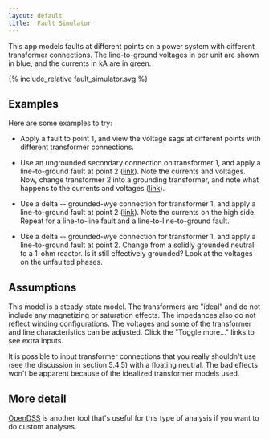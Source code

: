```yaml
---
layout: default
title:  Fault Simulator
---
```



This app models faults at different points on a power system with
different transformer connections. The line-to-ground voltages in per
unit are shown in blue, and the currents in kA are in green.

<div id="mdpad"></div>

{% include_relative fault_simulator.svg %} 

## Examples

Here are some examples to try:

* Apply a fault to point 1, and view the voltage sags at different
  points with different transformer connections.
  
* Use an ungrounded secondary connection on transformer 1, and apply a
  line-to-ground fault at point 2 ([link](?faultloc=2&tran1sn=High+impedance&tran1connection=Wye+Wye&tran2connection=Delta+Wye&tran1pn=High+impedance)).
  Note the currents and voltages. Now, change transformer 2 into a
  grounding transformer, and note what happens to the currents and
  voltages ([link](?faultloc=2&tran1sn=High+impedance&tran1connection=Wye+Wye&tran2connection=Wye+Delta&tran1pn=High+impedance)).

* Use a delta -- grounded-wye connection for transformer 1, and apply a
  line-to-ground fault at point 2 ([link](?tran1connection=Delta+Wye)).
  Note the currents on the high side. Repeat for a line-to-line fault
  and a line-to-line-to-ground fault.

* Use a delta -- grounded-wye connection for transformer 1, and apply
  a line-to-ground fault at point 2. Change from a solidly grounded
  neutral to a 1-ohm reactor. Is it still effectively grounded? Look
  at the voltages on the unfaulted phases.

## Assumptions

This model is a steady-state model. The transformers are "ideal" and
do not include any magnetizing or saturation effects. The impedances
also do not reflect winding configurations. The voltages and some of
the transformer and line characteristics can be adjusted. Click the 
"Toggle more..." links to see extra inputs.

It is possible to input transformer connections that you really
shouldn't use (see the discussion in section 5.4.5) with a floating
neutral. The bad effects won't be apparent because of the idealized
transformer models used.


## More detail

[OpenDSS](http://www.smartgrid.epri.com/SimulationTool.aspx) is
another tool that's useful for this type of analysis if you want 
to do custom analyses.

<script src="https://cdnjs.cloudflare.com/ajax/libs/mithril/2.0.4/mithril.min.js"></script>
<script src="../js/math.min.js"></script>
<script src="../js/mdpad.min.js"></script>
<script src="../js/mdpad-mithril.js"></script>
<script src="../js/network-faults.js"></script>


<script>
const M = math
const N = networkFaults
const c = math.complex
const f = math.format

const an = (degrees) => M.exp(c(0.0, degrees * M.pi / 180))

sq= function(x) {
  return x * x;
}

const faultmap = {"A": [0], "B": [1], "C": [2], "ABg": [0, 1], "BCg": [1, 2], "CAg": [2, 0], "AB": [[0, 1]], "BC": [[1, 2]], "CA": [[2, 0]], "ABC": [0, 1, 2]}
const faulttypes = Object.keys(faultmap)

function mdpad_init() {
    var layout =
      m(".form",
        m(".row",
          m(".col-md-3",
            mselect({ title:"Fault location", mdpad:"faultloc", selected:"2", options:["1", "2", "3", "4"] })),
          m(".col-md-3",
            mselect({ title:"Fault type", mdpad:"faulttype", selected:"A", options: faulttypes})),
          ),
        m(".row",
          m(".col-md-3",
            mselect({ title:"Transformer 1 connection", mdpad:"tran1connection", selected:"Wye Wye", options:["Wye Wye", "Delta Wye", "Wye Delta"] })),
          m(".col-md-3",
            mselect({ title:"Primary neutral", mdpad:"tran1pn", selected:"Solidly grounded", options:["Solidly grounded", "High impedance"] })),
          m(".col-md-3",
            mselect({ title:"Secondary neutral", mdpad:"tran1sn", selected:"Solidly grounded", options:["Solidly grounded", "1 ohm", "High impedance"] })),
          m(".col-md-3",
            m("a", {href: "#collapseOne", "data-toggle": "collapse", "role": "button", "aria-expanded": "false", "aria-controls": "collapseOne"}, "Toggle more...")),
          ),
        m(".collapse#collapseOne", 
          m(".row", 
            m(".col-md-2",
              minput({ title:"kVA", mdpad:"tran1kVA", value:20000, min: 0.0, step:1000 })),
            m(".col-md-2",
              minput({ title:"Z, %", mdpad:"tran1Z", value:11, min: 0.0, step:1 })),
            m(".col-md-2",
              minput({ title:"X/R", mdpad:"tran1XR", value:10, min: 0.0, step:1 })),
            m(".col-md-2",
              minput({ title:"V₁, V", mdpad:"V1", value:138000, min: 0.0, step:10000 })),
            m(".col-md-2",
              minput({ title:"V₂, V", mdpad:"V2", value:12470, min: 0.0, step:1000 })),
            ),
          m(".row", 
            m(".col-md-2",
              minput({ title:"Line len", mdpad:"linelen", value:5, min: 0.0, step:1 })),
            m(".col-md-2",
              minput({ title:"R1, Ω/len", mdpad:"R1", value: 0.206976, min: 0.0, step:0.1 })),
            m(".col-md-2",
              minput({ title:"X1, Ω/len", mdpad:"X1", value: 0.634656, min: 0.0, step:0.1 })),
            m(".col-md-2",
              minput({ title:"R0, Ω/len", mdpad:"R0", value: 0.6204, min: 0.0, step:0.1 })),
            m(".col-md-2",
              minput({ title:"X0, Ω/len", mdpad:"X0", value: 1.90344, min: 0.0, step:0.1 })),
            ),
          ),
        m(".row",
          m(".col-md-3",
            mselect({ title:"Transformer 2 connection", mdpad:"tran2connection", selected:"Wye Wye", options:["Wye Wye", "Delta Wye", "Wye Delta"] })),
          m(".col-md-3",
            mselect({ title:"Primary neutral", mdpad:"tran2pn", selected:"Solidly grounded", options:["Solidly grounded", "1 ohm", "High impedance"] })),
          m(".col-md-3",
            mselect({ title:"Secondary neutral", mdpad:"tran2sn", selected:"Solidly grounded", options:["Solidly grounded", "High impedance"] })),
          m(".col-md-3",
            m("a", {href: "#collapseTwo", "data-toggle": "collapse", "role": "button", "aria-expanded": "false", "aria-controls": "collapseTwo"}, "Toggle more...")),
          ),
        m(".row.collapse#collapseTwo", 
          m(".col-md-2",
            minput({ title:"kVA", mdpad:"tran2kVA", value:1000, min: 0.0, step:500 })),
          m(".col-md-2",
            minput({ title:"Z, %", mdpad:"tran2Z", value:7, min: 0.0, step:1 })),
          m(".col-md-2",
            minput({ title:"X/R", mdpad:"tran2XR", value:10, min: 0.0, step:1 })),
          m(".col-md-2",
            minput({ title:"V₃, V", mdpad:"V3", value:480, min: 0.0, step:100 })),
          ),
      )
    m.render(document.querySelector("#mdpad"), layout);
}

function mdpad_update() {
    // Adjust the SVG based on user inputs
    //
    var x = $("svg")
    x.find("#V1txt").text((mdpad.V1/1000).toFixed(1) + " / " + (mdpad.V1/1000/1.7320508075688772).toFixed(1) + " kV")
    x.find("#V2txt").text((mdpad.V2/1000).toFixed(2) + " / " + (mdpad.V2/1000/1.7320508075688772).toFixed(2) + " kV")
    x.find("#V3txt").text((mdpad.V3).toFixed()       + " / " + (mdpad.V3/1.7320508075688772).toFixed() + " V")
    x.find("#T1txt").text((mdpad.tran1kVA/1000).toFixed(1) + " MVA, Z = " + mdpad.tran1Z + "%")
    x.find("#T2txt").text((mdpad.tran2kVA)                 + " kVA, Z = " + mdpad.tran2Z + "%")
    x.find("#YD1").css("display", "none")
    x.find("#YY1").css("display", "none")
    x.find("#DY1").css("display", "none")
    x.find("#YD2").css("display", "none")
    x.find("#YY2").css("display", "none")
    x.find("#DY2").css("display", "none")
    if (mdpad.tran1connection == "Delta Wye") {
        x.find("#DY1").css("display", "inline");
        $("select[mdpad*='tran1pn']").parent().toggle(false);
        $("select[mdpad*='tran1sn']").parent().toggle(true);
    } else if (mdpad.tran1connection == "Wye Wye") {
        x.find("#YY1").css("display", "inline");
        $("select[mdpad*='tran1pn']").parent().toggle(true);
        $("select[mdpad*='tran1sn']").parent().toggle(true);
    } else if (mdpad.tran1connection == "Wye Delta") {
        x.find("#YD1").css("display", "inline");
        $("select[mdpad*='tran1pn']").parent().toggle(true);
        $("select[mdpad*='tran1sn']").parent().toggle(false);
    }
    if (mdpad.tran2connection == "Delta Wye") {
        x.find("#DY2").css("display", "inline");
        $("select[mdpad*='tran2pn']").parent().toggle(false);
        $("select[mdpad*='tran2sn']").parent().toggle(true);
    } else if (mdpad.tran2connection == "Wye Wye") {
        x.find("#YY2").css("display", "inline");
        $("select[mdpad*='tran2pn']").parent().toggle(true);
        $("select[mdpad*='tran2sn']").parent().toggle(true);
    } else if (mdpad.tran2connection == "Wye Delta") {
        x.find("#YD2").css("display", "inline");
        $("select[mdpad*='tran2pn']").parent().toggle(true);
        $("select[mdpad*='tran2sn']").parent().toggle(false);
    }
    x.find("#F1,#F2,#F3,#F4").css("display", "none")
    x.find("#F"+mdpad.faultloc).css("display", "inline")
    x.find("#1A,#1B,#1C,#1AB,#1BC,#1CA,#2A,#2B,#2C,#2AB,#2BC,#2CA,#3A,#3B,#3C,#3AB,#3BC,#3CA,#4A,#4B,#4C,#4AB,#4BC,#4CA").css("display", "none")
    x.find("#" + mdpad.faultloc + mdpad.faulttype).css("display", "inline")
    if (mdpad.faulttype == "ABC") {
        x.find("#" + mdpad.faultloc + "A").css("display", "inline");
        x.find("#" + mdpad.faultloc + "B").css("display", "inline");
        x.find("#" + mdpad.faultloc + "C").css("display", "inline");
    } else if (mdpad.faulttype == "ABg") {
        x.find("#" + mdpad.faultloc + "A").css("display", "inline");
        x.find("#" + mdpad.faultloc + "B").css("display", "inline");
    } else if (mdpad.faulttype == "BCg") {
        x.find("#" + mdpad.faultloc + "B").css("display", "inline");
        x.find("#" + mdpad.faultloc + "C").css("display", "inline");
    } else if (mdpad.faulttype == "CAg") {
        x.find("#" + mdpad.faultloc + "A").css("display", "inline");
        x.find("#" + mdpad.faultloc + "C").css("display", "inline");
    }

    //
    // run the case
    //
    buses = ["t1","t1x","t2","t2x"]
    busbaseV = [mdpad.V1,mdpad.V2,mdpad.V2,mdpad.V3]
    phases = ["A","B","C"]
    transtype = {"Wye Wye": ["wye", "wye"], }
    neutraloptions = {"Solidly grounded": 1e-7, "1 ohm": 1.0, "2 ohms": 2.0, "High impedance": 1e3}
    devices = {
        SRC:  N.Source("t1", {V: mdpad.V1, I3p: 8400, I1p: 8400, XR: 5, X0R0: 5}),
        FLT:  N.Fault(buses[Number(mdpad.faultloc) - 1], ...(faultmap[mdpad.faulttype])),
        T1:   N.Transformer("t1", "t1x", {kVA: mdpad.tran1kVA, conns: mdpad.tran1connection.toLowerCase().split(" "), Vs: [mdpad.V1, mdpad.V2], Z: mdpad.tran1Z, XR: mdpad.tran1XR, Zgs: [1e7, 1e7]}),
        TN1:  N.Impedance("t1", {Z: c(0, neutraloptions[mdpad.tran1pn]), nodes: [3]}),
        TN2:  N.Impedance("t1x", {Z: c(0, neutraloptions[mdpad.tran1sn]), nodes: [3]}),
        LINE: N.Line("t1x", "t2", {z1: c(1, 2),  z0: c(2, 4)}),
        T2:   N.Transformer("t2", "t2x", {kVA: mdpad.tran2kVA, conns: mdpad.tran2connection.toLowerCase().split(" "), Vs: [mdpad.V2, mdpad.V3], Z: mdpad.tran2Z, XR: mdpad.tran2XR, Zgs: [1e7, 1e7]}),
        TN3:  N.Impedance("t2", {Z: c(0, neutraloptions[mdpad.tran2pn]), nodes: [3]}),
        TN4:  N.Impedance("t2x", {Z: c(0, neutraloptions[mdpad.tran2sn]), nodes: [3]}),
        XTRA: N.Impedance("t2x", {Z: 1e7}),
    }
    r = N.solve(devices)

    //
    // update voltages annotations on the SVG
    //
    for (bus = 0; bus < 4; bus++) {
        busV = N.busVoltages(r, buses[bus])
        for (phase = 0; phase < 3; phase++) {
            name = buses[bus] + phases[phase]
            re = busV._data[phase].re / busbaseV[bus] * 1.7320508075688772
            im = busV._data[phase].im / busbaseV[bus] * 1.7320508075688772
            mag = Math.sqrt(sq(re) + sq(im)).toFixed(2)
            ang = (Math.atan2(im, re) * 180 / Math.PI).toFixed()
            jQuery("svg #" + name).text(mag+"∠"+ang+"°")
        }
    }
    //
    // update currents on the SVG
    //
    devices = ["SRC", "T1", "T1", "T2", "T2"]
    buses = ["t1", "t1", "t1x", "t2", "t2x"]
    x.find("#i2").toggle(mdpad.faultloc == "1")
    x.find("#i4").toggle(mdpad.faultloc == "2" || mdpad.faultloc == "3")
    x.find("#i5").toggle(mdpad.faultloc == "4")
    for (loc = 0; loc < 5; loc++)
        for (phase = 0; phase < 3; phase++) {
            name = "i" + (loc+1) + phases[phase].toLowerCase()
            idev = M.multiply(N.deviceResults(r, devices[loc])[buses[loc]].i._data[phase], loc % 2 == 0 ? -1 : 1)
            re = idev.re / 1000
            im = idev.im / 1000
            mag = Math.sqrt(sq(re) + sq(im)).toPrecision(2)
            ang = (Math.atan2(im, re) * 180 / Math.PI).toFixed()
            x.find("#" + name).children().text(mag+"∠"+ang+"°")
            // hide small currents
            x.find("#" + name).toggle(mag >= 0.01)
        }
    for (loc = 1; loc < 5; loc++) {
        name = "in" + loc
        idev = M.multiply(N.currents(r, "TN" + loc)._data[0], loc % 2 == 0 ? -1 : 1)
        re = idev.re / 1000
        im = idev.im / 1000
        mag = Math.sqrt(sq(re) + sq(im)).toPrecision(2)
        ang = (Math.atan2(im, re) * 180 / Math.PI).toFixed()
        x.find("#" + name).children().text(mag+"∠"+ang+"°")
        // hide small currents
        x.find("#" + name).toggle(mag >= 0.01)
   }
}


</script>


